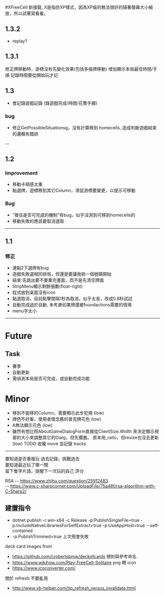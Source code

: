 #XFreeCell
新接龍, X是指仿XP樣式，因為XP版的無法很好的隨著螢幕大小縮放，所以試著寫看看。

## 1.3.2
* replay?

## 1.3.1
修正牌移動時，游標沒有先變化效果(包括多張牌移動)
增加顯示本局最佳時間/手順
記錄時間要從開始玩才記

## 1.3
* 會記錄遊戲記錄 (錄遊戲完成/時間/花費手續)

### bug
* 修正GetPossibleSituationsg，沒有計算移到 homecells, 造成判斷遊戲結束的邏輯有錯誤

--

## 1.2
### Improvement
* 移動卡頓感太重
* 點選牌，遊標移到其它Column，滑鼠游標要變更，以提示可移動

### Bug
* "推估是否可完成的機制"有bug，似乎沒測到可移到homecells的
* 移動失敗的應該要取消選取

---

## 1.1
### 修正
* 連點2下選牌有bug
* 遊戲失敗選相同排局，但還是要讓我挑一個號碼開始
* 結束:先跳出要不要重完畫面，而不是先清空牌面
* StripMenu顯示剩餘張數(float-right)
* 程式放到桌面沒有icon
* 點選取消，目前點擊間隔1秒為取消，似乎太長，改成0.8秒試試
* 自動完成過於自動, 未考慮如果牌還被foundactions需要的情境
* menu字太小

---


# Future



## Task
* 賽季
* 自動更新
* 需偵測本局是否可完成，或自動完成功能

# Minor
* 移到不能移的Column，需要顯示此步犯規 (low)
* 牌色不好看，使用者懷念舊的普克牌花色  (low)
* A無法顯示花色 (low)
* 雖然有想比照AboutGameDialogForm直接從ClientSize.Width 來決定顯示視窗的大小來調整其它的Dialg，但先擱置。 原本用_raito，但resize也沒去更新  (low)
TODO
收攏 move 並記錄 tracks




---

要知道是否重複玩 過去記錄，挑戰過去  
要知道最近玩了哪一關  
留下隻字片語，提醒下一次玩的自己
評分

RSA
-- https://www.zhihu.com/question/25912483  
-- https://www.c-sharpcorner.com/UploadFile/75a48f/rsa-algorithm-with-C-Sharp2/

## 建置指令
- dotnet publish -r win-x64 -c Release -p:PublishSingleFile=true -p:IncludeNativeLibrariesForSelfExtract=true -p:UseAppHost=true --self-contained
 - -p:PublishTrimmed=true 上次用會失敗

deck card images from 
+ https://github.com/crobertsbmw/deckofcards
規則與參考命名
+ https://www.wikihow.com/Play-FreeCell-Solitaire
png 轉 icon 
+ https://www.icoconverter.com/

關於 refresh 不要亂用
+ http://www.vb-helper.com/tip_refresh_versus_invalidate.html